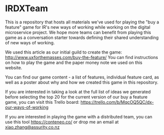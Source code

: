 # IRDXTeam
This is a repository that hosts all materials we've used for playing the "buy a feature" game for IR's new ways of working while working on the digital microservice project.
We hope more teams can benefit from playing this game as a conversation starter towards defining their shared understanding of new ways of working.

We used this article as our initial guild to create the game: http://www.uxforthemasses.com/buy-the-feature/ You can find instructions on how to play the game and the paper money note we used on this website.

You can find our game content - a list of features, individual feature card, as well as a poster about why and how we created this game in this repository.  

If you are interested in taking a look at the full list of ideas we generated before selecting the top 20 for the current version of our buy a feature game, you can visit this Trello board: https://trello.com/b/MqcOQ5QC/dx-our-ways-of-working

If you are interested in playing the game with a distributed team, you can use this tool https://conteneo.co/ or drop me an email at xiao.zhang@assurity.co.nz

